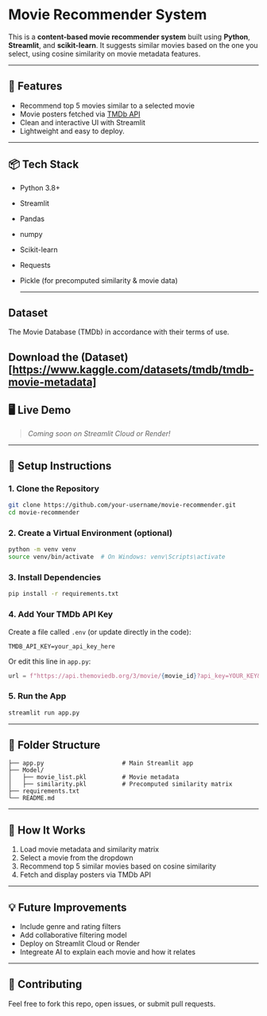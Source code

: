 
# Movie Recommender System

This is a **content-based movie recommender system** built using **Python**, **Streamlit**, and **scikit-learn**. It suggests similar movies based on the one you select, using cosine similarity on movie metadata features.

---

## 🚀 Features

- Recommend top 5 movies similar to a selected movie
- Movie posters fetched via [TMDb API](https://www.themoviedb.org/documentation/api)
- Clean and interactive UI with Streamlit
- Lightweight and easy to deploy.

---

## 📦 Tech Stack

- Python 3.8+
- Streamlit
- Pandas
- numpy
- Scikit-learn
- Requests
- Pickle (for precomputed similarity & movie data)

  ---
##  Dataset
The Movie Database (TMDb) in accordance with their terms of use. 

Download the (Dataset)[https://www.kaggle.com/datasets/tmdb/tmdb-movie-metadata]
---

## 🖥️ Live Demo

> _Coming soon on Streamlit Cloud or Render!_

---

## 🔧 Setup Instructions

### 1. Clone the Repository

```bash
git clone https://github.com/your-username/movie-recommender.git
cd movie-recommender
````

### 2. Create a Virtual Environment (optional)

```bash
python -m venv venv
source venv/bin/activate  # On Windows: venv\Scripts\activate
```

### 3. Install Dependencies

```bash
pip install -r requirements.txt
```

### 4. Add Your TMDb API Key

Create a file called `.env` (or update directly in the code):

```
TMDB_API_KEY=your_api_key_here
```

Or edit this line in `app.py`:

```python
url = f"https://api.themoviedb.org/3/movie/{movie_id}?api_key=YOUR_KEY&language=en-US"
```

### 5. Run the App

```bash
streamlit run app.py
```

---

## 📁 Folder Structure

```
├── app.py                      # Main Streamlit app
├── Model/
│   ├── movie_list.pkl          # Movie metadata
│   ├── similarity.pkl          # Precomputed similarity matrix
├── requirements.txt
└── README.md
```

---

## 📌 How It Works

1. Load movie metadata and similarity matrix
2. Select a movie from the dropdown
3. Recommend top 5 similar movies based on cosine similarity
4. Fetch and display posters via TMDb API

---

## 💡 Future Improvements

* Include genre and rating filters
* Add collaborative filtering model
* Deploy on Streamlit Cloud or Render
* Integreate AI to explain each movie and how it relates


---

## 🤝 Contributing

Feel free to fork this repo, open issues, or submit pull requests.


